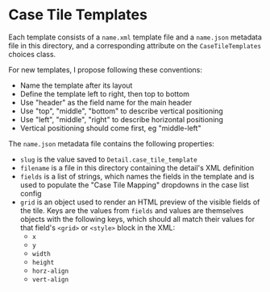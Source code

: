 # Case Tile Templates

Each template consists of a `name.xml` template file and a `name.json` metadata
file in this directory, and a corresponding attribute on the `CaseTileTemplates`
choices class.

For new templates, I propose following these conventions:

* Name the template after its layout
* Define the template left to right, then top to bottom
* Use "header" as the field name for the main header
* Use "top", "middle", "bottom" to describe vertical positioning
* Use "left", "middle", "right" to describe horizontal positioning
* Vertical positioning should come first, eg "middle-left"

The `name.json` metadata file contains the following properties:

* `slug` is the value saved to `Detail.case_tile_template`
* `filename` is a file in this directory containing the detail's XML definition
* `fields` is a list of strings, which names the fields in the template and is used to populate the "Case Tile Mapping" dropdowns in the case list config
* `grid` is an object used to render an HTML preview of the visible fields of the tile. Keys are the values from `fields` and values are themselves objects with the following keys, which should all match their values for that field's `<grid>` or `<style>` block in the XML:
   * `x`
   * `y`
   * `width`
   * `height`
   * `horz-align`
   * `vert-align`
